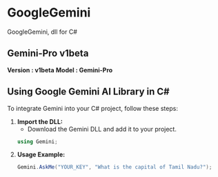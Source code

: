 # GoogleGemini
GoogleGemini, dll for C#


## Gemini-Pro v1beta
**Version : v1beta**
**Model   : Gemini-Pro**

## Using Google Gemini AI Library in C#

To integrate Gemini into your C# project, follow these steps:

1. **Import the DLL:**
   - Download the Gemini DLL and add it to your project.
   ```csharp
   using Gemini;

2. **Usage Example:**
   ```csharp
   Gemini.AskMe("YOUR_KEY", "What is the capital of Tamil Nadu?");

